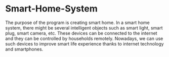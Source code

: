 # Smart-Home-System
The purpose of the program is creating smart home. In a smart home system, there might be several intelligent objects such as smart light, smart plug, smart camera, etc.
These devices can be connected to the internet and they can be controlled by households remotely. Nowadays, we can use such devices to improve smart life experience thanks to internet technology and smartphones.
